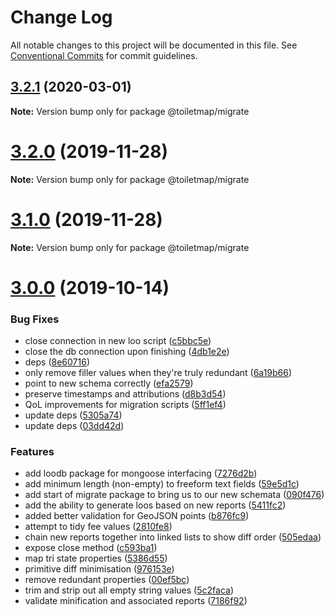 # Change Log

All notable changes to this project will be documented in this file.
See [Conventional Commits](https://conventionalcommits.org) for commit guidelines.

## [3.2.1](https://github.com/neontribe/gbptm/compare/v3.2.0...v3.2.1) (2020-03-01)

**Note:** Version bump only for package @toiletmap/migrate





# [3.2.0](https://github.com/neontribe/gbptm/compare/v3.0.0...v3.2.0) (2019-11-28)

**Note:** Version bump only for package @toiletmap/migrate





# [3.1.0](https://github.com/neontribe/gbptm/compare/v3.0.0...v3.1.0) (2019-11-28)

**Note:** Version bump only for package @toiletmap/migrate





# [3.0.0](https://github.com/neontribe/gbptm/compare/v2.9.0...v3.0.0) (2019-10-14)


### Bug Fixes

* close connection in new loo script ([c5bbc5e](https://github.com/neontribe/gbptm/commit/c5bbc5e))
* close the db connection upon finishing ([4db1e2e](https://github.com/neontribe/gbptm/commit/4db1e2e))
* deps ([8e60716](https://github.com/neontribe/gbptm/commit/8e60716))
* only remove filler values when they're truly redundant ([6a19b66](https://github.com/neontribe/gbptm/commit/6a19b66))
* point to new schema correctly ([efa2579](https://github.com/neontribe/gbptm/commit/efa2579))
* preserve timestamps and attributions ([d8b3d54](https://github.com/neontribe/gbptm/commit/d8b3d54))
* QoL improvements for migration scripts ([5ff1ef4](https://github.com/neontribe/gbptm/commit/5ff1ef4))
* update deps ([5305a74](https://github.com/neontribe/gbptm/commit/5305a74))
* update deps ([03dd42d](https://github.com/neontribe/gbptm/commit/03dd42d))


### Features

* add loodb package for mongoose interfacing ([7276d2b](https://github.com/neontribe/gbptm/commit/7276d2b))
* add minimum length (non-empty) to freeform text fields ([59e5d1c](https://github.com/neontribe/gbptm/commit/59e5d1c))
* add start of migrate package to bring us to our new schemata ([090f476](https://github.com/neontribe/gbptm/commit/090f476))
* add the ability to generate loos based on new reports ([5411fc2](https://github.com/neontribe/gbptm/commit/5411fc2))
* added better validation for GeoJSON points ([b876fc9](https://github.com/neontribe/gbptm/commit/b876fc9))
* attempt to tidy fee values ([2810fe8](https://github.com/neontribe/gbptm/commit/2810fe8))
* chain new reports together into linked lists to show diff order ([505edaa](https://github.com/neontribe/gbptm/commit/505edaa))
* expose close method ([c593ba1](https://github.com/neontribe/gbptm/commit/c593ba1))
* map tri state properties ([5386d55](https://github.com/neontribe/gbptm/commit/5386d55))
* primitive diff minimisation ([976153e](https://github.com/neontribe/gbptm/commit/976153e))
* remove redundant properties ([00ef5bc](https://github.com/neontribe/gbptm/commit/00ef5bc))
* trim and strip out all empty string values ([5c2faca](https://github.com/neontribe/gbptm/commit/5c2faca))
* validate minification and associated reports ([7186f92](https://github.com/neontribe/gbptm/commit/7186f92))
